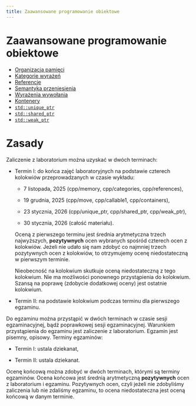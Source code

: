 ```yaml
---
title: Zaawansowane programowanie obiektowe
---
```


# Zaawansowane programowanie obiektowe

* [Organizacja pamięci](memory/pl)
* [Kategorie wyrażeń](categories/pl)
* [Referencje](references/pl)
* [Semantyka przeniesienia](move/pl)
* [Wyrażenia wywołania](callable1/pl)
* [Kontenery](containers/pl)
* [`std::unique_ptr`](unique_ptr/pl)
* [`std::shared_ptr`](shared_ptr/pl)
* [`std::weak_ptr`](weak_ptr/pl)

# Zasady

Zaliczenie z laboratorium można uzyskać w dwóch terminach:

* Termin I: do końca zajęć laboratoryjnych na podstawie czterech
  kolokwiów przeprowadzanych w czasie wykładu:

  - 7 listopada, 2025 (cpp/memory, cpp/categories, cpp/references),

  - 19 grudnia, 2025 (cpp/move, cpp/callable1, cpp/containers),

  - 23 stycznia, 2026 (cpp/unique_ptr, cpp/shared_ptr, cpp/weak_ptr),

  - 30 stycznia, 2026 (całość materiału).

  Oceną z pierwszego terminu jest średnia arytmetyczna trzech
  najwyższych, **pozytywnych** ocen wybranych spośród czterech ocen z
  kolokwiów.  Jeżeli nie udało się nam zdobyć co najmniej trzech
  pozytywnych ocen z kolokwiów, to otrzymujemy ocenę niedostateczną w
  pierwszym terminie.

  Nieobecność na kolokwium skutkuje oceną niedostateczną z tego
  kolokwium.  Nie ma możliwości ponownego przystąpienia do kolokwium.
  Szansą na poprawę (zdobycie dodatkowej oceny) jest ostatnie
  kolokwium.

* Termin II: na podstawie kolokwium podczas terminu dla pierwszego
  egzaminu.

Do egzaminu można przystąpić w dwóch terminach w czasie sesji
egzaminacyjnej, bądź poprawkowej sesji egzaminacyjnej.  Warunkiem
przystąpienia do egzaminu jest zaliczenie z laboratorium.  Egzamin
jest pisemny, opisowy.  Terminy egzaminów:

* Termin I: ustala dziekanat,

* Termin II: ustala dziekanat.

Ocenę końcową można zdobyć w dwóch terminach, którymi są terminy
egzaminów.  Ocena końcowa jest średnią arytmetyczną **pozytywnych**
ocen z laboratorium i egzaminu.  Pozytywnych ocen, czyli jeżeli nie
zdobyliśmy zaliczenia lub nie zdaliśmy egzaminu, to ocena
niedostateczna jest oceną końcową w danym terminie.
